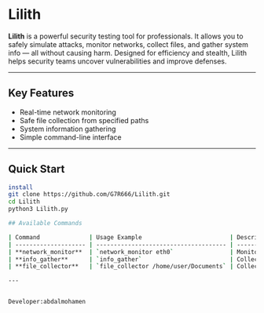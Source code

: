# Lilith 

**Lilith** is a powerful security testing tool for professionals. It allows you to safely simulate attacks, monitor networks, collect files, and gather system info — all without causing harm. Designed for efficiency and stealth, Lilith helps security teams uncover vulnerabilities and improve defenses.

---

## Key Features
- Real-time network monitoring
- Safe file collection from specified paths
- System information gathering
- Simple command-line interface

---

## Quick Start
```bash
install 
git clone https://github.com/G7R666/Lilith.git
cd Lilith
python3 Lilith.py

## Available Commands

| Command              | Usage Example                         | Description                                                                                                                      |
| -------------------- | ------------------------------------- | -------------------------------------------------------------------------------------------------------------------------------- |
| **network_monitor**  | `network_monitor eth0`                | Monitors network activity on the specified interface. Detects potential attacks, unusual packet activity, and network anomalies. |
| **info_gather**      | `info_gather`                         | Collects system information such as device name, OS, CPU, and memory. Safe and non-intrusive.                                    |
| **file_collector**   | `file_collector /home/user/Documents` | Collects files from a specified directory without encrypting or modifying them. Useful for security auditing and data analysis.  |

---


Developer:abdalmohamen
